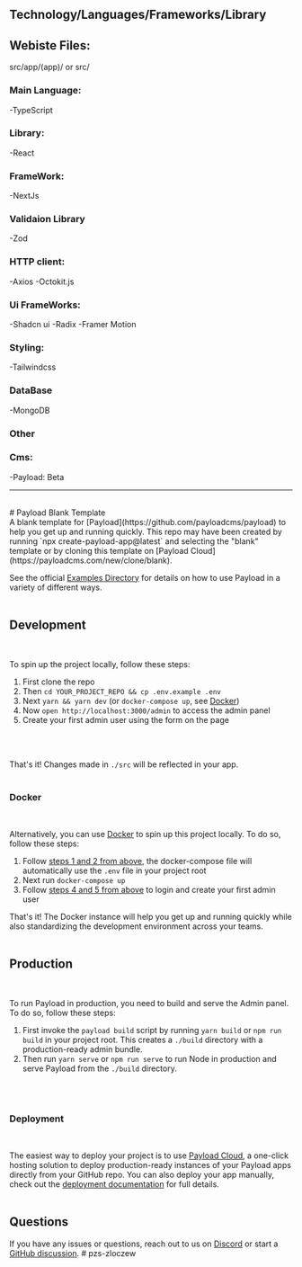 <p>
  <h2>Technology/Languages/Frameworks/Library</h2>
</p>

<p>
  <h2>Webiste Files:</h2>
  src/app/(app)/
  or
  src/
</p>

<p>
  <h3>Main Language:</h3>
  -TypeScript
</p>

<p>
  <h3>Library:</h3>
  -React
</p>

<p>
  <h3>FrameWork:</h3>
  -NextJs
</p>

<p>
  <h3>Validaion Library</h3>
  -Zod
</p>

<p>
  <h3>HTTP client:</h3>
  -Axios
  -Octokit.js
</p>

<p>
  <h3>Ui FrameWorks:</h3>
  -Shadcn ui
  -Radix
  -Framer Motion
</p>

<p>
  <h3>Styling:</h3>
  -Tailwindcss
</p>

<p>
  <h3>DataBase</h3>
  -MongoDB
</p>
<p>
<h3>Other</h3>

</p>

<p>
  <h3>Cms:</h3>
  -Payload: Beta
</p>


________________________________________________________
<br>
# Payload Blank Template
<br/>
A blank template for [Payload](https://github.com/payloadcms/payload) to help you get up and running quickly. This repo may have been created by running `npx create-payload-app@latest` and selecting the "blank" template or by cloning this template on [Payload Cloud](https://payloadcms.com/new/clone/blank).
<br/>

See the official [Examples Directory](https://github.com/payloadcms/payload/tree/main/examples) for details on how to use Payload in a variety of different ways.
<br/>
<br/>

## Development
<br/>

To spin up the project locally, follow these steps:
<br/>

1. First clone the repo  
1. Then `cd YOUR_PROJECT_REPO && cp .env.example .env`
1. Next `yarn && yarn dev` (or `docker-compose up`, see [Docker](#docker))
1. Now `open http://localhost:3000/admin` to access the admin panel
1. Create your first admin user using the form on the page
<br/>
<br/>

That's it! Changes made in `./src` will be reflected in your app.
<br/>
<br/>

### Docker
<br/>

Alternatively, you can use [Docker](https://www.docker.com) to spin up this project locally. To do so, follow these steps:

1. Follow [steps 1 and 2 from above](#development), the docker-compose file will automatically use the `.env` file in your project root
1. Next run `docker-compose up`
1. Follow [steps 4 and 5 from above](#development) to login and create your first admin user

That's it! The Docker instance will help you get up and running quickly while also standardizing the development environment across your teams.
<br/>
<br/>

## Production
<br/>

To run Payload in production, you need to build and serve the Admin panel. To do so, follow these steps:

1. First invoke the `payload build` script by running `yarn build` or `npm run build` in your project root. This creates a `./build` directory with a production-ready admin bundle.
1. Then run `yarn serve` or `npm run serve` to run Node in production and serve Payload from the `./build` directory.
<br/>
<br/>

### Deployment
<br/>

The easiest way to deploy your project is to use [Payload Cloud](https://payloadcms.com/new/import), a one-click hosting solution to deploy production-ready instances of your Payload apps directly from your GitHub repo. You can also deploy your app manually, check out the [deployment documentation](https://payloadcms.com/docs/production/deployment) for full details.
<br/>
<br/>

## Questions

If you have any issues or questions, reach out to us on [Discord](https://discord.com/invite/payload) or start a [GitHub discussion](https://github.com/payloadcms/payload/discussions).
#   p z s - z l o c z e w 
<br/>
<br/>
 
 
